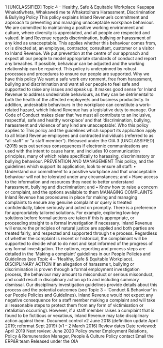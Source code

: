1 \[UNCLASSIFIED\] Topic 4 – Healthy, Safe & Equitable Workplace Kaupapa Whakatīwheta, Whakaweti me te Whakatoihara Harassment, Discrimination & Bullying Policy This policy explains Inland Revenue’s commitment and approach to preventing and managing unacceptable workplace behaviour. We are committed to maintaining a positive working environment and culture, where diversity is appreciated, and all people are respected and valued. Inland Revenue regards discrimination, bullying or harassment of any kind as unacceptable. This applies whether this behaviour comes from, or is directed at, an employee, contractor, consultant, customer or a visitor to Inland Revenue. We put prevention at the centre of our approach and expect all our people to model appropriate standards of conduct and report any breaches. If possible, behaviour can be adjusted and the working relationship can be repaired. This policy is underpinned by robust processes and procedures to ensure our people are supported. Why we have this policy We want a safe work env ronment, free from harassment, bullying and discrimination and want all our people to feel safe and supported to raise any issues and speak up. It makes good sense for Inland Revenue to address undesirable behaviours, as they can be detrimental to both the health of the affected employee/s and business productivity. In addition, undesirable behaviours in the workplace can constitute a work-related hazard, which Inland Revenue has a legislative duty to manage. Our Code of Conduct makes clear that ‘we must all contribute to an inclusive, respectful, safe and healthy workplace’ and that ‘discrimination, bullying, harassment and violence of any kind are unacceptable’. Who this policy applies to This policy and the guidelines which support its application apply to all Inland Revenue employees and contracted individuals (referred to as “all staff” or “a staff member”). Released under the OIA 3 \[UNCLASSIFIED\] (2015) sets out serious consequences if electronic communications are used with the intent to cause harm, and includes 10 communication principles, many of which relate specifically to harassing, discriminatory or bullying behaviour. PREVENTION AND MANAGEMENT This policy, and the guidelines which support its application, look to ensure all staff: • Understand our commitment to a positive workplace and that unacceptable behaviour will not be tolerated under any circumstances; and • Have access to the information and resources they need to better understand harassment, bullying and discrimination; and • Know how to raise a concern or complaint, and the options available to them MANAGING COMPLAINTS Inland Revenue has procedures in place for making and managing complaints to ensure any genuine complaint or query is treated confidentially, taken seriously and acted on promptly. There is a preference for appropriately tailored solutions. For example, exploring low-key solutions before formal actions are taken if this is appropriate, or proceeding straight to a formal investigation if necessary. Inland Revenue will ensure the principles of natural justice are applied and both parties are treated fairly, and respected and supported through t e process. Regardless of whether the complaint is recent or historical, the complainant will be supported to decide what to do next and kept informed of the progress of any formal investigation. The options, reporting and process steps are detailed in the ‘Making a complaint’ guidelines in our People Policies and Guidelines (see Topic 4 – ‘Healthy, Safe & Equitable Workplace). DISCIPLINARY ACTION If an allegation of harassme t, bullying or discrimination is proven through a formal employment investigation process, the behaviour may amount to misconduct or serious misconduct, and could result in disciplinary action up to and including summary dismissal. Our disciplinary investigation guidelines provide details about this process and the potential outcomes (see Topic 3 – ‘Conduct & Behaviour’ in our People Policies and Guidelines). Inland Revenue would not expect any negative consequence for a staff member making a complaint and will take all reasonable steps to protect them from any form of victimisation or retaliation occurring). However, if a staff member raises a complaint that is found to be fictitious or vexatious, Inland Revenue may take disciplinary action against them. Document control v2 June 2018 (definition update April 2019; reformat Sept 2019) (v1 – 2 March 2016) Review dates Date reviewed: April 2019 Next review: June 2020 Policy owner Employment Relations, Policy & Remuneration Manager, People & Culture Policy contact Email the ERP&R team Released under the OIA